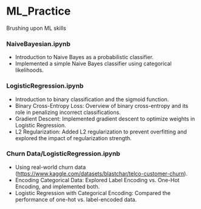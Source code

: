 # ML_Practice
Brushing upon ML skills


### NaiveBayesian.ipynb
*  Introduction to Naive Bayes as a probabilistic classifier. 
*  Implemented a simple Naive Bayes classifier using categorical likelihoods.

### LogisticRegression.ipynb
*  Introduction to binary classification and the sigmoid function. 
*  Binary Cross-Entropy Loss: Overview of binary cross-entropy and its role in penalizing incorrect classifications. 
*  Gradient Descent: Implemented gradient descent to optimize weights in Logistic Regression. 
*  L2 Regularization: Added L2 regularization to prevent overfitting and explored the impact of regularization strength.

### Churn Data/LogisticRegression.ipynb
*  Using real-world churn data (https://www.kaggle.com/datasets/blastchar/telco-customer-churn). 
*  Encoding Categorical Data: Explored Label Encoding vs. One-Hot Encoding, and implemented both. 
*  Logistic Regression with Categorical Encoding: Compared the performance of one-hot vs. label-encoded data.



